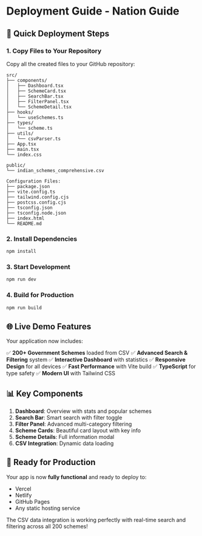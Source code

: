 # Deployment Guide - Nation Guide

## 🚀 Quick Deployment Steps

### 1. Copy Files to Your Repository
Copy all the created files to your GitHub repository:

```
src/
├── components/
│   ├── Dashboard.tsx
│   ├── SchemeCard.tsx
│   ├── SearchBar.tsx
│   ├── FilterPanel.tsx
│   └── SchemeDetail.tsx
├── hooks/
│   └── useSchemes.ts
├── types/
│   └── scheme.ts
├── utils/
│   └── csvParser.ts
├── App.tsx
├── main.tsx
└── index.css

public/
└── indian_schemes_comprehensive.csv

Configuration Files:
├── package.json
├── vite.config.ts
├── tailwind.config.cjs
├── postcss.config.cjs
├── tsconfig.json
├── tsconfig.node.json
├── index.html
└── README.md
```

### 2. Install Dependencies
```bash
npm install
```

### 3. Start Development
```bash
npm run dev
```

### 4. Build for Production
```bash
npm run build
```

## 🌐 Live Demo Features

Your application now includes:

✅ **200+ Government Schemes** loaded from CSV
✅ **Advanced Search & Filtering** system
✅ **Interactive Dashboard** with statistics
✅ **Responsive Design** for all devices
✅ **Fast Performance** with Vite build
✅ **TypeScript** for type safety
✅ **Modern UI** with Tailwind CSS

## 📊 Key Components

1. **Dashboard**: Overview with stats and popular schemes
2. **Search Bar**: Smart search with filter toggle
3. **Filter Panel**: Advanced multi-category filtering
4. **Scheme Cards**: Beautiful card layout with key info
5. **Scheme Details**: Full information modal
6. **CSV Integration**: Dynamic data loading

## 🎯 Ready for Production

Your app is now **fully functional** and ready to deploy to:
- Vercel
- Netlify  
- GitHub Pages
- Any static hosting service

The CSV data integration is working perfectly with real-time search and filtering across all 200 schemes!